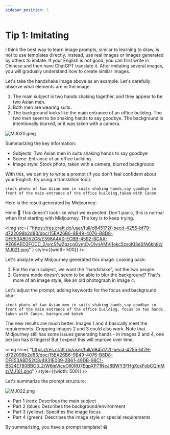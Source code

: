 ```yaml
---
sidebar_position: 1
---
```


# Tip 1: Imitating

I think the best way to learn image prompts, similar to learning to draw, is not to use templates directly. Instead, use real images or images generated by others to imitate. If your English is not good, you can first write in Chinese and then have ChatGPT translate it. After imitating several images, you will gradually understand how to create similar images.

Let's take the handshake image above as an example. Let's carefully observe what elements are in the image:

1. The main subject is two hands shaking together, and they appear to be two Asian men.
2. Both men are wearing suits.
3. The background looks like the main entrance of an office building. The two men seem to be shaking hands to say goodbye. The background is intentionally blurred, or it was taken with a camera.

![MJ020.jpeg](https://res.craft.do/user/full/d845172f-becd-4255-bf79-d722098b2d83/doc/15EA26B6-9B49-4076-B8D8-DFE53ABD52C8/861C8258-85BF-40A9-8389-5583F653CF3D_2/koWtZdjhYPCuvk8y9wbOckqwLISoCxZzDogBJVFLgAgz/MJ020.jpeg)

Summarizing the key information:

- Subjects: Two Asian men in suits shaking hands to say goodbye
- Scene: Entrance of an office building
- Image style: Stock photo, taken with a camera, blurred background

With this, we can try to write a prompt (if you don't feel confident about your English, try using a translation tool):

```other
stock photo of two Asian men in suits shaking hands,say goodbye in front of the main entrance of the office building,taken with Canon
```

Here is the result generated by Midjourney:

Hmm 🤔 This doesn't look like what we expected. Don't panic, this is normal when first starting with Midjourney. The key is to keep trying.

<img
src={
"https://res.craft.do/user/full/d845172f-becd-4255-bf79-d722098b2d83/doc/15EA26B6-9B49-4076-B8D8-DFE53ABD52C8/E398A4A0-ECBB-4592-8CAA-AE68AED3FCCC_2/srcSfwZqzcgOymCyOlvnAMVi1okc5zsoKI3eSfA6kh8z/MJ021.png"
}
style={{width: 500}}
/>

Let's analyze why Midjourney generated this image. Looking back:

1. For the main subject, we want the "handshake", not the two people.
2. Camera mode doesn't seem to be able to blur the background? That's more of an image style, like an old photograph in image 4.

Let's adjust the prompt, adding keywords for the focus and background blur:

```other
stock photo of two Asian men in suits shaking hands,say goodbye in front of the main entrance of the office building, focus on two hands, taken with Canon, background bokeh
```

The new results are much better. Images 1 and 4 basically meet the requirements. Cropping images 2 and 3 could also work. Note that Midjourney still has some issues generating hands - in images 2 and 4, one person has 6 fingers! But I expect this will improve over time.

<img
src={
"https://res.craft.do/user/full/d845172f-becd-4255-bf79-d722098b2d83/doc/15EA26B6-9B49-4076-B8D8-DFE53ABD52C8/4931E039-2B61-49DB-98C1-B524E780BBC3_2/W6jeVicuOIl0RU7EqpXP71NeJ8BWY3FHgXoxFobCQmMz/MJ161.png"
}
style={{width: 500}}
/>

Let's summarize the prompt structure:

![MJ022.png](https://res.craft.do/user/full/d845172f-becd-4255-bf79-d722098b2d83/doc/15EA26B6-9B49-4076-B8D8-DFE53ABD52C8/07B84FDC-3494-4173-824F-92CABFDD9CA8_2/WZmCoU5tVeOGV6wnngJkFfzyIed10o5tKIWDar54D9gz/MJ022.png)

- Part 1 (red): Describes the main subject
- Part 2 (blue): Describes the background/environment
- Part 3 (yellow): Specifies the image focus
- Part 4 (green): Describes the image style or special requirements

By summarizing, you have a prompt template! 😁
